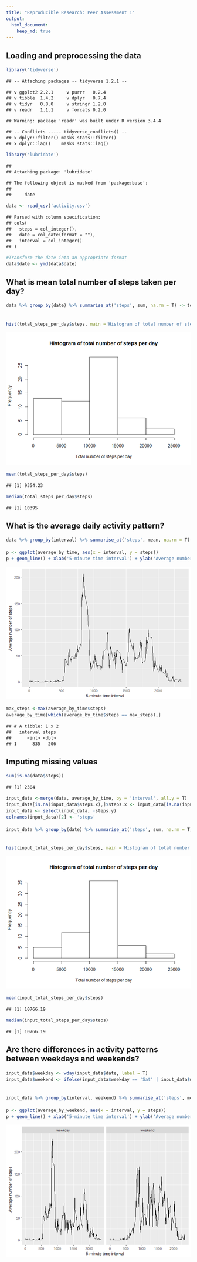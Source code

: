 ```yaml
---
title: "Reproducible Research: Peer Assessment 1"
output: 
  html_document:
    keep_md: true
---
```



## Loading and preprocessing the data

```r
library('tidyverse')
```

```
## -- Attaching packages -- tidyverse 1.2.1 --
```

```
## v ggplot2 2.2.1     v purrr   0.2.4
## v tibble  1.4.2     v dplyr   0.7.4
## v tidyr   0.8.0     v stringr 1.2.0
## v readr   1.1.1     v forcats 0.2.0
```

```
## Warning: package 'readr' was built under R version 3.4.4
```

```
## -- Conflicts ----- tidyverse_conflicts() --
## x dplyr::filter() masks stats::filter()
## x dplyr::lag()    masks stats::lag()
```

```r
library('lubridate')
```

```
## 
## Attaching package: 'lubridate'
```

```
## The following object is masked from 'package:base':
## 
##     date
```

```r
data <- read_csv('activity.csv')
```

```
## Parsed with column specification:
## cols(
##   steps = col_integer(),
##   date = col_date(format = ""),
##   interval = col_integer()
## )
```

```r
#Transform the date into an appropriate format
data$date <- ymd(data$date)
```
## What is mean total number of steps taken per day?

```r
data %>% group_by(date) %>% summarise_at('steps', sum, na.rm = T) -> total_steps_per_day


hist(total_steps_per_day$steps, main ='Histogram of total number of steps per day', xlab = 'Total number of steps per day')
```

![](PA1_template_files/figure-html/unnamed-chunk-3-1.png)<!-- -->

```r
mean(total_steps_per_day$steps)
```

```
## [1] 9354.23
```

```r
median(total_steps_per_day$steps)
```

```
## [1] 10395
```


## What is the average daily activity pattern?


```r
data %>% group_by(interval) %>% summarise_at('steps', mean, na.rm = T) -> average_by_time

p <- ggplot(average_by_time, aes(x = interval, y = steps))
p + geom_line() + xlab('5-minute time interval') + ylab('Average number of steps')
```

![](PA1_template_files/figure-html/unnamed-chunk-4-1.png)<!-- -->

```r
max_steps <-max(average_by_time$steps)
average_by_time[which(average_by_time$steps == max_steps),]
```

```
## # A tibble: 1 x 2
##   interval steps
##      <int> <dbl>
## 1      835   206
```


## Imputing missing values


```r
sum(is.na(data$steps))
```

```
## [1] 2304
```

```r
input_data <-merge(data, average_by_time, by = 'interval', all.y = T)
input_data[is.na(input_data$steps.x),]$steps.x <- input_data[is.na(input_data$steps.x),]$steps.y
input_data <- select(input_data, -steps.y)
colnames(input_data)[2] <- 'steps'

input_data %>% group_by(date) %>% summarise_at('steps', sum, na.rm = T) -> input_total_steps_per_day


hist(input_total_steps_per_day$steps, main ='Histogram of total number of steps per day', xlab = 'Total number of steps per day')
```

![](PA1_template_files/figure-html/unnamed-chunk-5-1.png)<!-- -->

```r
mean(input_total_steps_per_day$steps)
```

```
## [1] 10766.19
```

```r
median(input_total_steps_per_day$steps)
```

```
## [1] 10766.19
```

## Are there differences in activity patterns between weekdays and weekends?

```r
input_data$weekday <- wday(input_data$date, label = T)
input_data$weekend <- ifelse(input_data$weekday == 'Sat' | input_data$weekday == 'Sun','weekend','weekday')


input_data %>% group_by(interval, weekend) %>% summarise_at('steps', mean, na.rm = T) -> average_by_weekend

p <- ggplot(average_by_weekend, aes(x = interval, y = steps))
p + geom_line() + xlab('5-minute time interval') + ylab('Average number of steps') + facet_wrap(~weekend)
```

![](PA1_template_files/figure-html/unnamed-chunk-6-1.png)<!-- -->
